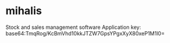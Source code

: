 # mihalis
Stock and sales management software
Application key: base64:TmqRog/KcBmVhd10kkJTZW7GpsYPgxXyX80xeP1M1l0=
